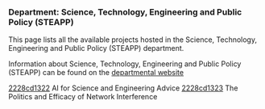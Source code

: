 ### Department: Science, Technology, Engineering and Public Policy (STEAPP)

This page lists all the available projects hosted in the Science, Technology, Engineering and Public Policy (STEAPP) department.

Information about Science, Technology, Engineering and Public Policy (STEAPP) can be found on the [departmental website](https://www.ucl.ac.uk/steapp)

[2228cd1322](../projects/2228cd1322.md) AI for Science and Engineering Advice
[2228cd1323](../projects/2228cd1323.md) The Politics and Efficacy of Network Interference

